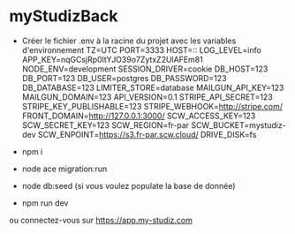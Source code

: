 # myStudizBack

- Créer le fichier .env à la racine du projet avec les variables d'environnement
TZ=UTC
PORT=3333
HOST=::
LOG_LEVEL=info
APP_KEY=nqGCsjRp0ltYJO39o7ZytxZ2UlAFEm81
NODE_ENV=development
SESSION_DRIVER=cookie
DB_HOST=123
DB_PORT=123
DB_USER=postgres
DB_PASSWORD=123
DB_DATABASE=123
LIMITER_STORE=database
MAILGUN_API_KEY=123
MAILGUN_DOMAIN=123
API_VERSION=0.1
STRIPE_API_SECRET=123
STRIPE_KEY_PUBLISHABLE=123
STRIPE_WEBHOOK=http://stripe.com/
FRONT_DOMAIN=http://127.0.0.1:3000/
SCW_ACCESS_KEY=123
SCW_SECRET_KEY=123
SCW_REGION=fr-par
SCW_BUCKET=mystudiz-dev
SCW_ENPOINT=https://s3.fr-par.scw.cloud/
DRIVE_DISK=fs

- npm i
- node ace migration:run
- node db:seed (si vous voulez populate la base de donnée)
- npm run dev

ou connectez-vous sur https://app.my-studiz.com
